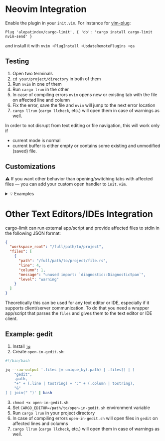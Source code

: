 # Neovim Integration
Enable the plugin in your `init.vim`. For instance for [vim-plug](https://github.com/junegunn/vim-plug#neovim):
```viml
Plug 'alopatindev/cargo-limit', { 'do': 'cargo install cargo-limit nvim-send' }
```
and install it with `nvim +PlugInstall +UpdateRemotePlugins +qa`

## Testing
1. Open two terminals
2. `cd your/project/directory` in both of them
3. Run `nvim` in one of them
4. Run `cargo lrun` in the other
5. In case of compiling errors `nvim` opens new or existing tab with the file on affected line and column
6. Fix the error, save the file and `nvim` will jump to the next error location
7. `cargo llrun` (`cargo llcheck`, etc.) will open them in case of warnings as well.

In order to not disrupt from text editing or file navigation, this will work only if
- current mode is normal
- current buffer is either empty or contains some existing and unmodified (saved) file.

## Customizations
⚠️ If you want other behavior than opening/switching tabs with affected files — you can add your custom open handler to `init.vim`.

<details>
<summary>💡 Examples</summary>
<p>

### Open Files in Buffers Instead of Tabs
```viml
function! g:CargoLimitOpen(editor_data)
  let l:current_file = resolve(expand('%:p'))
  if l:current_file != '' && !filereadable(l:current_file)
    return
  endif
  for source_file in reverse(a:editor_data.files)
    let l:path = fnameescape(source_file.path)
    if mode() == 'n' && &l:modified == 0
      execute 'edit ' . l:path
      call cursor((source_file.line), (source_file.column))
    else
      break
    endif
  endfor
endfunction
```

### Populate a QuickFix List
```viml
set errorformat =%f:%l:%c:%m

function! g:CargoLimitOpen(editor_data)
  let l:winnr = winnr()

  cgetexpr []
  for file in a:editor_data['files']
    caddexpr file['path'] . ':' . file['line'] . ':' . file['column'] . ':' . file['message']
  endfor

  if empty(a:editor_data['files'])
    cclose
  else
    copen
  endif

  if l:winnr !=# winnr()
    wincmd p
  endif
endfunction
```

</p>
</details>

# Other Text Editors/IDEs Integration
cargo-limit can run external app/script and provide affected files to stdin in the following JSON format:
```json
{
  "workspace_root": "/full/path/to/project",
  "files": [
    {
      "path": "/full/path/to/project/file.rs",
      "line": 4,
      "column": 1,
      "message": "unused import: `diagnostic::DiagnosticSpan`",
      "level": "warning"
    }
  ]
}
```

Theoretically this can be used for any text editor or IDE, especially if it supports client/server communication. To do that you need a wrapper app/script that parses the `files` and gives them to the text editor or IDE client.

## Example: gedit
1. Install [`jq`](https://stedolan.github.io/jq/download/)
2. Create `open-in-gedit.sh`:
```bash
#!/bin/bash

jq --raw-output '.files |= unique_by(.path) | .files[] | [
    "gedit",
    .path,
    "+" + (.line | tostring) + ":" + (.column | tostring),
    "&"
] | join(" ")' | bash
```
3. `chmod +x open-in-gedit.sh`
4. Set `CARGO_EDITOR=/path/to/open-in-gedit.sh` environment variable
5. Run `cargo lrun` in your project directory
6. In case of compiling errors `open-in-gedit.sh` will open files in `gedit` on affected lines and columns
7. `cargo llrun` (`cargo llcheck`, etc.) will open them in case of warnings as well.
